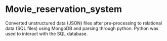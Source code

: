 # Movie_reservation_system
Converted unstructured data (JSON) files after pre-processing to relational data (SQL files) using MongoDB and parsing through python. Python was used to interact with the SQL database.
